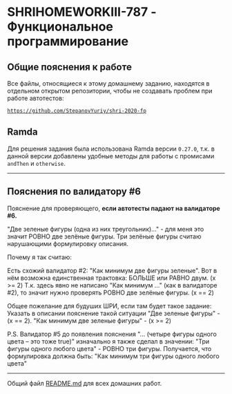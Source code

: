 # SHRIHOMEWORKIII-787 - Функциональное программирование

## Общие пояснения к работе

Все файлы, относящиеся к этому домашнему заданию, находятся в отдельном открытом репозитории, чтобы не создавать проблем при работе автотестов:

[`https://github.com/StepanovYuriy/shri-2020-fp`](https://github.com/StepanovYuriy/shri-2020-fp)

## Ramda

Для решения задания была использована Ramda версии `0.27.0`, т.к. в данной версии добавлены удобные методы для работы с промисами
`andThen` и `otherwise`.

___

## Пояснения по валидатору #6

Пояснение для проверяющего, __если автотесты падают на валидаторе #6.__

"Две зеленые фигуры (одна из них треугольник)..." - для меня это значит РОВНО две зелёные фигуры.
Три зелёные фигуры считаю нарушающими формулировку описания.

Почему я так считаю:

Есть схожий валидатор #2: "Как минимум две фигуры зеленые".
Вот в нём возможна единственная трактовка: БОЛЬШЕ или РАВНО двум. (x >= 2)
Т.к. здесь явно не написано "Как минимум ..." (как в валидаторе #2),
то значит нужно проверять РОВНО две зелёные фигуры. (x == 2)

Общее пожелание для будуших ШРИ, если там будет такое задание:
Указать в описании пояснение такой ситуации
"Две зеленые фигуры" - (x == 2).
"Как минимум две зеленые фигуры" - (x >= 2)

P.S. Валидатор #5 до появления пояснения "... (четыре фигуры одного цвета – это тоже true)" изначально я также сделал в значении:
"Три фигуры одного любого цвета" - РОВНО три фигуры.
Получается, что формулировка должна быть: "Как минимум три фигуры одного любого цвета"

___

Общий файл [README.md](../README.md) для всех домашних работ.
